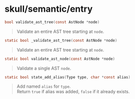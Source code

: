 # skull/semantic/entry

```c
bool validate_ast_tree(const AstNode *node)
```

> Validate an entire AST tree starting at `node`.

```c
static bool _validate_ast_tree(const AstNode *node)
```

> Validate an entire AST tree starting at `node`.

```c
static bool validate_ast_node(const AstNode *node)
```

> Validate a single AST `node`.

```c
static bool state_add_alias(Type type, char *const alias)
```

> Add named `alias` for `type`.
> \
> Return `true` if alias was added, `false` if it already exists.

